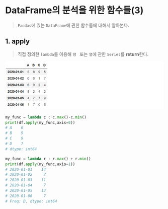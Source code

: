 # DataFrame의 분석을 위한 함수들(3)

> `Pandas`에 있는 `DataFrame`에 관한 함수들에 대해서 알아본다.



## 1. apply

> 직접 정의한 `lambda`를 이용해 `행 ` 또는 `열`에 관한 `Series`를 **return**한다.

![image-20200913231606212](markdown-images/image-20200913231606212.png)

```python
my_func = lambda c : c.max()-c.min()
print(df.apply(my_func,axis=0))
# A    6
# B    9
# C    9
# D    7
# dtype: int64
```

```python
my_func = lambda r : r.max() + r.min()
print(df.apply(my_func,axis=1))
# 2020-01-01    14
# 2020-01-02     7
# 2020-01-03    11
# 2020-01-04     7
# 2020-01-05    13
# 2020-01-06     7
# Freq: D, dtype: int64
```

